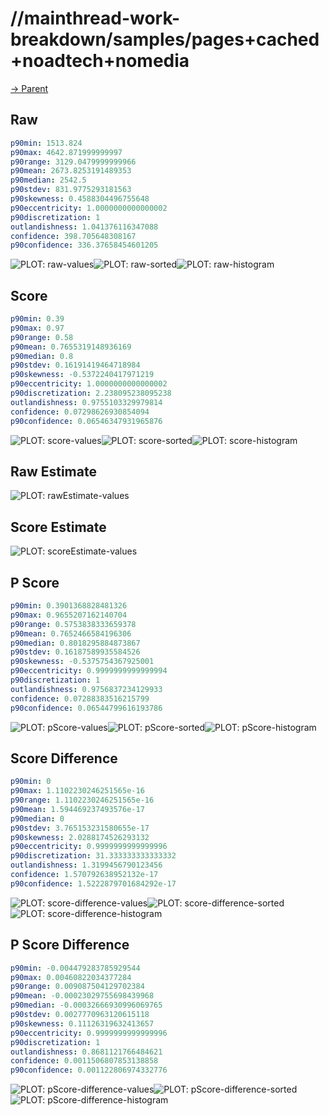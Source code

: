 
# //mainthread-work-breakdown/samples/pages+cached+noadtech+nomedia

[→ Parent](../..)


## Raw


```yaml
p90min: 1513.824
p90max: 4642.871999999997
p90range: 3129.0479999999966
p90mean: 2673.8253191489353
p90median: 2542.5
p90stdev: 831.9775293181563
p90skewness: 0.4588304496755648
p90eccentricity: 1.0000000000000002
p90discretization: 1
outlandishness: 1.041376116347088
confidence: 398.705648308167
p90confidence: 336.37658454601205

```

![PLOT: raw-values](./raw/values.svg)![PLOT: raw-sorted](./raw/sorted.svg)![PLOT: raw-histogram](./raw/histogram.svg)
## Score


```yaml
p90min: 0.39
p90max: 0.97
p90range: 0.58
p90mean: 0.7655319148936169
p90median: 0.8
p90stdev: 0.16191419464718984
p90skewness: -0.5372240417971219
p90eccentricity: 1.0000000000000002
p90discretization: 2.238095238095238
outlandishness: 0.9755103329979814
confidence: 0.07298626930854094
p90confidence: 0.06546347931965876

```

![PLOT: score-values](./score/values.svg)![PLOT: score-sorted](./score/sorted.svg)![PLOT: score-histogram](./score/histogram.svg)
## Raw Estimate

![PLOT: rawEstimate-values](./rawEstimate/values.svg)
## Score Estimate

![PLOT: scoreEstimate-values](./scoreEstimate/values.svg)
## P Score


```yaml
p90min: 0.3901368828481326
p90max: 0.9655207162140704
p90range: 0.5753838333659378
p90mean: 0.7652466584196306
p90median: 0.8018295884873867
p90stdev: 0.16187589935584526
p90skewness: -0.5375754367925001
p90eccentricity: 0.9999999999999994
p90discretization: 1
outlandishness: 0.9756837234129933
confidence: 0.07288383516215799
p90confidence: 0.06544799616193786

```

![PLOT: pScore-values](./pScore/values.svg)![PLOT: pScore-sorted](./pScore/sorted.svg)![PLOT: pScore-histogram](./pScore/histogram.svg)
## Score Difference


```yaml
p90min: 0
p90max: 1.1102230246251565e-16
p90range: 1.1102230246251565e-16
p90mean: 1.594469237493576e-17
p90median: 0
p90stdev: 3.765153231580655e-17
p90skewness: 2.0288174526293132
p90eccentricity: 0.9999999999999996
p90discretization: 31.333333333333332
outlandishness: 1.3199456790123456
confidence: 1.570792638952132e-17
p90confidence: 1.5222879701684292e-17

```

![PLOT: score-difference-values](./score-difference/values.svg)![PLOT: score-difference-sorted](./score-difference/sorted.svg)![PLOT: score-difference-histogram](./score-difference/histogram.svg)
## P Score Difference


```yaml
p90min: -0.004479283785929544
p90max: 0.00460822034377284
p90range: 0.009087504129702384
p90mean: -0.00023029755698439968
p90median: -0.00032666930996069765
p90stdev: 0.0027770963120615118
p90skewness: 0.11126319632413657
p90eccentricity: 0.9999999999999996
p90discretization: 1
outlandishness: 0.8681121766484621
confidence: 0.0011506807853138858
p90confidence: 0.001122806974332776

```

![PLOT: pScore-difference-values](./pScore-difference/values.svg)![PLOT: pScore-difference-sorted](./pScore-difference/sorted.svg)![PLOT: pScore-difference-histogram](./pScore-difference/histogram.svg)